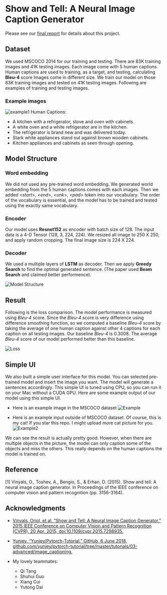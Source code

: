 # Show and Tell: A Neural Image Caption Generator

Please see our [final report](./Final_report.pdf) for details about this project.

## Dataset
We used MSCOCO 2014 for our training and testing. There are 83K training images and 41K testing images. Each image come with 5 human captions. Human captions are used to training, as a target, and testing, calculating **Bleu-4** score Images come in different size. We train our model on those 83K training images and tested on 41K testing images. Following are examples of training and testing images.

### Example images
![example1](./example1.png)
Human Captions:
- A kitchen with a refrigerator, stove and oven with cabinets.
- A white oven and a white refrigerator are in the kitchen.
- The refrigerator is brand new and was delivered today.
- Stark white appliances stand out against brown wooden cabinets.
- Kitchen appliances and cabinets as seen through opening.

## Model Structure

### Word embedding
We did not used any pre-trained word embedding. We generated world embedding from the 5 human captions comes with each images. Then we added *<start*>, *<end*>, *<unk*>, *<pad*> token into our vocabulary. The order of the vocabulary is essential, and the model has to be trained and tested using the exactly same vocabulary.

### Encoder
Our model uses **Resnet152** as encoder with batch size of 128. The input data is a 4-D Tensor (128, 3, 224, 224). We resized all image to 250 X 250, and apply random cropping. The final image size is 224 X 224. 
### Decoder
We used a multiple layers of **LSTM** as decoder. Then we apply **Greedy Search** to find the optimal generated sentence. (The paper used **Beam Search** and claimed better performence). 


![Model Structure](./Model_Strcuture.png)

## Result
Following is the loss comparison. The model performance is measured using *Bleu-4* score. Since the *Bleu-4* score is very difference using difference smoothing function, so we computed a baseline *Bleu-4* score by taking the average of one human caption against other 4 captions for each caption on all testing images. Our baseline *Bleu-4* is 0.3008. The average *Bleu-4* score of our model performed better than this baseline.

![Loss](./result1.png)

## Simple UI
We also built a simple user interface for this model. You can selected pre-trained model and insert the image you want. The model will generate a sentences accordingly. This simple UI is tuned using CPU, so you can run it on your Mac without a CUDA GPU. Here are some example output of our model using this simple UI. 

- Here is an example image in the MSCOCO dataset
![Example](./UI_Example1.png)

- Here is an example input outside of MSCOCO dataset. Of course, this is my cat! If you star this repo. I might upload more cat picture for you.
![Example2](./UI_Example2.png)

We can see the result is actually pretty good. However, when there are multiple objects in the picture, the model can only caption some of the objects and miss the others. This really depends on the human captions the model is trained on.

## Reference
[1] Vinyals, O., Toshev, A., Bengio, S., & Erhan, D. (2015). Show and tell: A neural image caption generator. In Proceedings of the IEEE conference on computer vision and pattern recognition (pp. 3156-3164).

## Acknowledgments
- [Vinyals, Oriol, et al. “Show and Tell: A Neural Image Caption Generator.” 2015 IEEE Conference on Computer Vision and Pattern Recognition (CVPR), 20 Apr. 2015, doi:10.1109/cvpr.2015.7298935.](./Show&Tell.pdf)

- [Yunjey. “Yunjey/Pytorch-Tutorial.” GitHub, 6 June 2018, github.com/yunjey/pytorch-tutorial/tree/master/tutorials/03-advanced/image_captioning.](https://github.com/yunjey/pytorch-tutorial/tree/master/tutorials/03-advanced/image_captioning)

- My lovely teammates:
  - Qi Tang
  - Shuhui Guo
  - Xiang Cui
  - Yutong Dai

